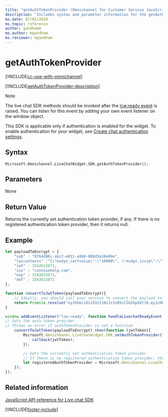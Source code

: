 ```yaml
---
title: "getAuthTokenProvider (Omnichannel for Customer Service JavaScript API reference) | MicrosoftDocs"
description: "Includes syntax and parameter information for the getAuthTokenProvider method in Omnichannel for Customer Service JavaScript API reference. Also included is a sample code for using the method."
ms.date: 07/01/2019
ms.topic: reference
author: gandhamm
ms.author: mgandham
ms.reviewer: mgandham
---
```


# getAuthTokenProvider

[!INCLUDE[cc-use-with-omnichannel](../../../../includes/cc-use-with-omnichannel.md)]

[!INCLUDE[getAuthTokenProvider-description](../includes/getAuthTokenProvider-description.md)]

> [!NOTE]
> The live chat SDK methods should be invoked after the [lcw:ready event](../events/lcw-ready.md) is raised. You can listen for this event by adding your own event listener on the window object.

This SDK is applicable only if authentication is enabled for the widget. To enable authentication for your widget, see [Create chat authentication settings](../../../administer/create-chat-auth-settings.md).

## Syntax

`Microsoft.Omnichannel.LiveChatWidget.SDK.getAuthTokenProvider();`

## Parameters

None

## Return Value

Returns the currently set authentication token provider, if any. If there is no registered authentication token provider, then it returns null.

## Example

```JavaScript
let payloadToEncrypt = {
    "sub" : "87b4d06c-abc2-e811-a9b0-000d3a10e09e",
    "lwicontexts" :"{\"msdyn_cartvalue\":\"10000\", \"msdyn_isvip\":\"false\"}",
    "iat" : 1542622071,
    "iss" : "contosohelp.com",
    "exp" : 1542625672,
    "nbf" : 1542622072
};

function convertToJwtToken(payloadToEncrypt){
    // Ideally, you should call your service to convert the payload to a valid JSON Web Token
    return Promise.resolve("eyJhbGciOiJIUzI1NiIsInR5cCI6IkpXVCJ9.eyJzdWIiOiI4N2I0ZDA2Yy1hYmMyLWU4MTEtYTliMC0wMDBkM2ExMGUwOWUiLCJsd2ljb250ZXh0cyI6IntcIm1zZHluX2NhcnR2YWx1ZVwiOlwiMTAwMDBcIiwgXCJtc2R5bl9pc3ZpcFwiOlwiZmFsc2VcIn0iLCJpYXQiOjE1NDI2MjIwNzEsImlzcyI6ImNvbnRvc29oZWxwLmNvbSIsImV4cCI6MTU0MjYyNTY3MiwibmJmIjoxNTQyNjIyMDcyfQ.r37z1M5rMyRYMOJ-rhyTRYFOgvl9N7KvTMueSFPkiuM");
}

window.addEventListener("lcw:ready", function handleLivechatReadyEvent(){
// Sets the auth-token provider
// Throws an error if authTokenProvider is not a function
    convertToJwtToken(payloadToEncrypt).then(function (jwtToken){
        Microsoft.Omnichannel.LiveChatWidget.SDK.setAuthTokenProvider(function authTokenProvider(callback){
            callback(jwtToken);
        });

        // Gets the currently set authentication token provider
        // If there is no registered authentication token provider, then it returns null
        let registeredAuthTokenProvider = Microsoft.Omnichannel.LiveChatWidget.SDK.getAuthTokenProvider();
    });
});
```

## Related information

[JavaScript API reference for Live chat SDK](../../omnichannel-reference.md)


[!INCLUDE[footer-include](../../../../includes/footer-banner.md)]
